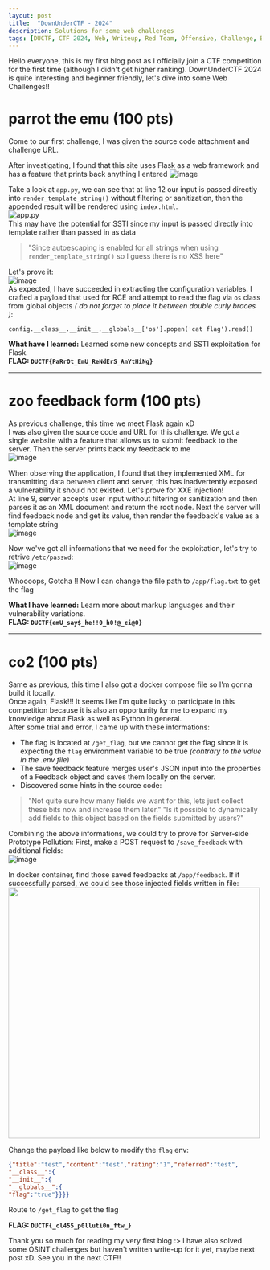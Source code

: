 ```yaml
---
layout: post
title:  "DownUnderCTF - 2024"
description: Solutions for some web challenges
tags: [DUCTF, CTF 2024, Web, Writeup, Red Team, Offensive, Challenge, Beginner]
---
```

Hello everyone, this is my first blog post as I officially join a CTF competition for the first time (although I didn't get higher ranking). DownUnderCTF 2024 is quite interesting and beginner friendly, let's dive into some Web Challenges!!<br>
<!-- <img src="https://media.discordapp.net/attachments/1232921552899670089/1259443092885344356/fish4finn-certificate.png?ex=66a21cc8&is=66a0cb48&hm=d1949289593e81f5415cb28eaac1e95c6be9041155feed50653689526b3c9fda&=&format=webp&quality=lossless&width=662&height=468" style="width: 400px"> -->

# parrot the emu (100 pts)
Come to our first challenge, I was given the source code attachment and challenge URL.<br>
<!-- <img src="https://github.com/user-attachments/assets/6b55e55b-573a-4273-b760-253783f5469e"> -->

After investigating, I found that this site uses Flask as a web framework and has a feature that prints back anything I entered
![image](https://github.com/user-attachments/assets/97893fac-f0b2-4cb4-a5ed-14dcd93d93d8)

Take a look at `app.py`, we can see that at line 12 our input is passed directly into `render_template_string()` without filtering or sanitization, then the appended result will be rendered using `index.html`. <br>
![app.py](https://github.com/user-attachments/assets/d2f5393b-1582-447e-b334-740379909e8c) <br>
This may have the potential for SSTI since my input is passed directly into template rather than passed in as data
> "Since autoescaping is enabled for all strings when using `render_template_string()` so I guess there is no XSS here"

Let's prove it: <br>
![image](https://github.com/user-attachments/assets/f61813de-a03b-4584-bd51-009a3f2b5a26) <br>
As expected, I have succeeded in extracting the configuration variables. I crafted a payload that used for RCE and attempt to read the flag via `os` class from global objects *( do not forget to place it between double curly braces )*:

```
config.__class__.__init__.__globals__['os'].popen('cat flag').read()
```

**What have I learned:** Learned some new concepts and SSTI exploitation for Flask. <br>
**FLAG: `DUCTF{PaRrOt_EmU_ReNdErS_AnYtHiNg}`**

---
# zoo feedback form (100 pts)
As previous challenge, this time we meet Flask again xD <br>
I was also given the source code and URL for this challenge. We got a single website with a feature that allows us to submit feedback to the server. Then the server prints back my feedback to me <br>
![image](https://github.com/user-attachments/assets/9b2750bd-cd80-4f8d-a223-46e996e54204)

When observing the application, I found that they implemented XML for transmitting data between client and server, this has inadvertently exposed a vulnerability it should not existed. Let's prove for XXE injection!<br>
At line 9, server accepts user input without filtering or sanitization and then parses it as an XML document and return the root node.
Next the server will find feedback node and get its value, then render the feedback's value as a template string <br>
![image](https://github.com/user-attachments/assets/7eca07dd-57e0-4dfc-b340-ac0e2ff75f4c)

Now we've got all informations that we need for the exploitation, let's try to retrive `/etc/passwd`: <br>
![image](https://github.com/user-attachments/assets/e95db890-dc27-4cc3-a09d-da957a09d571)

Whoooops, Gotcha !! Now I can change the file path to `/app/flag.txt` to get the flag

**What I have learned:** Learn more about markup languages and their vulnerability variations. <br>
**FLAG: `DUCTF{emU_say$_he!!0_h0!@_ci@0}`**

---
# co2 (100 pts)
Same as previous, this time I also got a docker compose file so I'm gonna build it locally. <br>
Once again, Flask!!! It seems like I'm quite lucky to participate in this competition because it is also an opportunity for me to expand my knowledge about Flask as well as Python in general. <br>
After some trial and error, I came up with these informations:
- The flag is located at `/get_flag`, but we cannot get the flag since it is expecting the `flag` environment variable to be true *(contrary to the value in the .env file)*
- The save feedback feature merges user's JSON input into the properties of a Feedback object and saves them locally on the server.
- Discovered some hints in the source code:

> "Not quite sure how many fields we want for this, lets just collect these bits now and increase them later."
> "Is it possible to dynamically add fields to this object based on the fields submitted by users?"

Combining the above informations, we could try to prove for Server-side Prototype Pollution:
First, make a POST request to `/save_feedback` with additional fields: <br>
![image](https://github.com/user-attachments/assets/233e2b27-e3fc-4e26-aec4-7635d018846c)

In docker container, find those saved feedbacks at `/app/feedback`. If it successfully parsed, we could see those injected fields written in file: <br>
<img src="https://github.com/user-attachments/assets/129203a4-312c-4a43-a6fd-2a668ffcfe9f" width=500>

Change the payload like below to modify the `flag` env:

```json
{"title":"test","content":"test","rating":"1","referred":"test",
"__class__":{
"__init__":{
"__globals__":{
"flag":"true"}}}}
```

Route to `/get_flag` to get the flag

**FLAG: `DUCTF{_cl455_p0lluti0n_ftw_}`** 

Thank you so much for reading my very first blog :> I have also solved some OSINT challenges but haven't written write-up for it yet, maybe next post xD. See you in the next CTF!!
